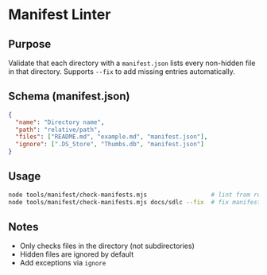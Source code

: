 # Manifest Linter

## Purpose
Validate that each directory with a `manifest.json` lists every non-hidden file in that directory.
Supports `--fix` to add missing entries automatically.

## Schema (manifest.json)
```json
{
  "name": "Directory name",
  "path": "relative/path",
  "files": ["README.md", "example.md", "manifest.json"],
  "ignore": [".DS_Store", "Thumbs.db", "manifest.json"]
}
```

## Usage
```bash
node tools/manifest/check-manifests.mjs                  # lint from repo root
node tools/manifest/check-manifests.mjs docs/sdlc --fix  # fix manifests under docs/sdlc
```

## Notes
- Only checks files in the directory (not subdirectories)
- Hidden files are ignored by default
- Add exceptions via `ignore`

